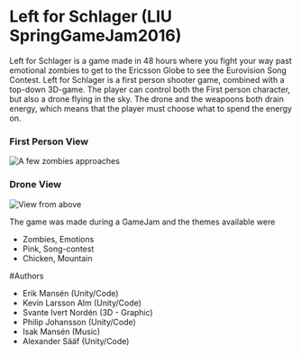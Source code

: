 # Left for Schlager (LIU SpringGameJam2016)
Left for Schlager is a game made in 48 hours where you fight your way past emotional zombies to get to the Ericsson Globe to see the Eurovision Song Contest. Left for Schlager is a first person shooter game, combined with a top-down 3D-game. The player can control both the First person character, but also a drone flying in the sky. The drone and the weapoons both drain energy, which means that the player must choose what to spend the energy on.

### First Person View
![A few zombies approaches](http://piclair.com/data/driik.jpg)
### Drone View
![View from above](https://scontent-arn2-1.xx.fbcdn.net/v/t35.0-12/13241529_1335150226512072_141824711_o.png?oh=ffc59aef29ddcaa66f02d7ca9f967f52&oe=573AEB2F)


The game was made during a GameJam and the themes available were 
* Zombies, Emotions
* Pink, Song-contest
* Chicken, Mountain


#Authors
 - Erik Mansén         (Unity/Code)
 - Kevin Larsson Alm   (Unity/Code)
 - Svante Ivert Nordén (3D - Graphic)
 - Philip Johansson    (Unity/Code)
 - Isak Mansén         (Music)
 - Alexander Sääf      (Unity/Code)
